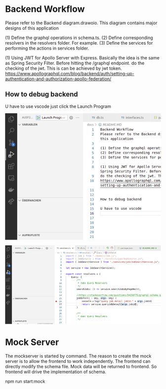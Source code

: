 # Backend Workflow
Please refer to the Backend diagram.drawoio. This diagram contains major designs of this application

(1) Define the graphql operations in schema.ts.
(2) Define corresponding resolvers in the resolvers folder. For example.
(3) Define the services for performing the actions in services folder.

(1) Using JWT for Apollo Server with Express. Basically the idea is the same as Spring Security Filter. Before hitting the /graphql endpoint.
do the checking of the jwt. This is can be achieved by jwt token.
https://www.apollographql.com/blog/backend/auth/setting-up-authentication-and-authorization-apollo-federation/


## How to debug backend

U have to use vscode
just click the Launch Program

![Debug In VScode](./DebugBackendInVSCode.png)

![Set breakpoint](./SetDebugBreakPoint.png)


# Mock Server

The mockserver is started by command. The reason to create the mock server is to allow the frontend to work independently. The frontend
can directly modify the schema file. Mock data will be returned to frontend. So frontend will drive the implementation of schema.


npm run start:mock
